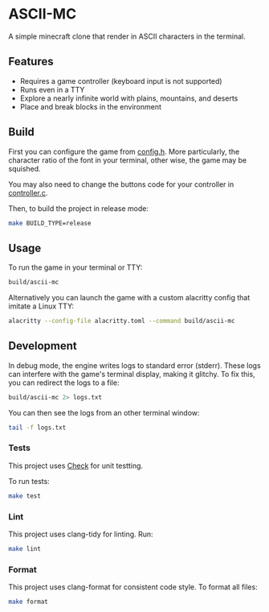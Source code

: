 # ASCII-MC

A simple minecraft clone that render in ASCII characters in the terminal.

## Features

- Requires a game controller (keyboard input is not supported)
- Runs even in a TTY
- Explore a nearly infinite world with plains, mountains, and deserts
- Place and break blocks in the environment

## Build

First you can configure the game from [config.h](./src/config.h). More
particularly, the character ratio of the font in your terminal, other wise, the
game may be squished.

You may also need to change the buttons code for your controller in
[controller.c](./src/controller.c).

Then, to build the project in release mode:

```sh
make BUILD_TYPE=release
```

## Usage

To run the game in your terminal or TTY:

```sh
build/ascii-mc
```

Alternatively you can launch the game with a custom alacritty config that
imitate a Linux TTY:

```sh
alacritty --config-file alacritty.toml --command build/ascii-mc
```

## Development

In debug mode, the engine writes logs to standard error (stderr). These logs can
interfere with the game's terminal display, making it glitchy. To fix this, you
can redirect the logs to a file:

```sh
build/ascii-mc 2> logs.txt
```

You can then see the logs from an other terminal window:

```sh
tail -f logs.txt
```

### Tests

This project uses [Check](https://libcheck.github.io/check/) for unit testting.

To run tests:

```sh
make test
```

### Lint

This project uses clang-tidy for linting. Run:

```sh
make lint
```

### Format

This project uses clang-format for consistent code style. To format all files:

```sh
make format
```
